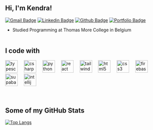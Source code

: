 ## Hi, I'm Kendra!
[![Gmail Badge](https://img.shields.io/badge/-vansaet.kendra@gmail.com-c14438?style=flat&logo=Gmail&logoColor=white&link=mailto:vansaet.kendra@gmail.com)](mailto:vansaet.kendra@gmail.com) 
[![Linkedin Badge](https://img.shields.io/badge/-vansaetkendra-0072b1?style=flat&logo=Linkedin&logoColor=white&link=https://www.linkedin.com/in/vansaetkendra/)](https://www.linkedin.com/in/vansaetkendra/) [![Github Badge](https://img.shields.io/badge/-kencakes-grey?style=flat&logo=github&logoColor=white&link=https://github.com/kencakes/)](https://www.github.com/kencakes/) [![Portfolio Badge](https://img.shields.io/badge/portfolio-web-blue?style=flat&link=https://vansaetkendra.sinners.be//)](https://vansaetkendra.sinners.be//) 

- Studied Programming at Thomas More College in Belgium<br/><br/>

<h2 align="left">I code with</h2>

<div align="left">
  <img src="https://cdn.jsdelivr.net/gh/devicons/devicon/icons/typescript/typescript-original.svg" height="40" alt="typescript logo"  />
  <img width="12" />
  <img src="https://cdn.jsdelivr.net/gh/devicons/devicon/icons/csharp/csharp-original.svg" height="40" alt="csharp logo"  />
  <img width="12" />
  <img src="https://cdn.jsdelivr.net/gh/devicons/devicon/icons/python/python-original.svg" height="40" alt="python logo"  />
  <img width="12" />
  <img src="https://cdn.jsdelivr.net/gh/devicons/devicon/icons/react/react-original.svg" height="40" alt="react logo"  />
  <img width="12" />
  <img src="https://skillicons.dev/icons?i=tailwind" height="40" alt="tailwindcss logo"  />
  <img width="12" />
  <img src="https://cdn.jsdelivr.net/gh/devicons/devicon/icons/html5/html5-original.svg" height="40" alt="html5 logo"  />
  <img width="12" />
  <img src="https://cdn.jsdelivr.net/gh/devicons/devicon/icons/css3/css3-original.svg" height="40" alt="css3 logo"  />
  <img width="12" />
  <img src="https://cdn.jsdelivr.net/gh/devicons/devicon/icons/firebase/firebase-plain.svg" height="40" alt="firebase logo"  />
  <img width="12" />
  <img src="https://cdn.simpleicons.org/supabase/3ECF8E" height="40" alt="supabase logo"  />
  <img width="12" />
  <img src="https://cdn.jsdelivr.net/gh/devicons/devicon/icons/intellij/intellij-original.svg" height="40" alt="intellij logo"  />
</div><br/><br/>

<h2>Some of my GitHub Stats</h2>

[![Top Langs](https://github-readme-stats.vercel.app/api/top-langs/?username=kencakes&layout=compact)](https://github.com/kencakes/github-readme-stats)
